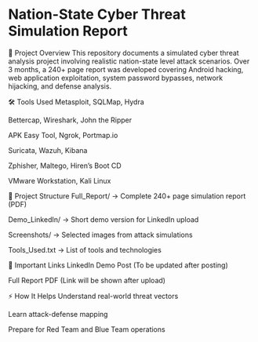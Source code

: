 # Nation-State Cyber Threat Simulation Report
📄 Project Overview
This repository documents a simulated cyber threat analysis project involving realistic nation-state level attack scenarios. Over 3 months, a 240+ page report was developed covering Android hacking, web application exploitation, system password bypasses, network hijacking, and defense analysis.

🛠 Tools Used
Metasploit, SQLMap, Hydra

Bettercap, Wireshark, John the Ripper

APK Easy Tool, Ngrok, Portmap.io

Suricata, Wazuh, Kibana

Zphisher, Maltego, Hiren’s Boot CD

VMware Workstation, Kali Linux

📂 Project Structure
Full_Report/ → Complete 240+ page simulation report (PDF)

Demo_LinkedIn/ → Short demo version for LinkedIn upload

Screenshots/ → Selected images from attack simulations

Tools_Used.txt → List of tools and technologies

🔗 Important Links
LinkedIn Demo Post (To be updated after posting)

Full Report PDF (Link will be shown after upload)

⚡ How It Helps
Understand real-world threat vectors

Learn attack-defense mapping

Prepare for Red Team and Blue Team operations
